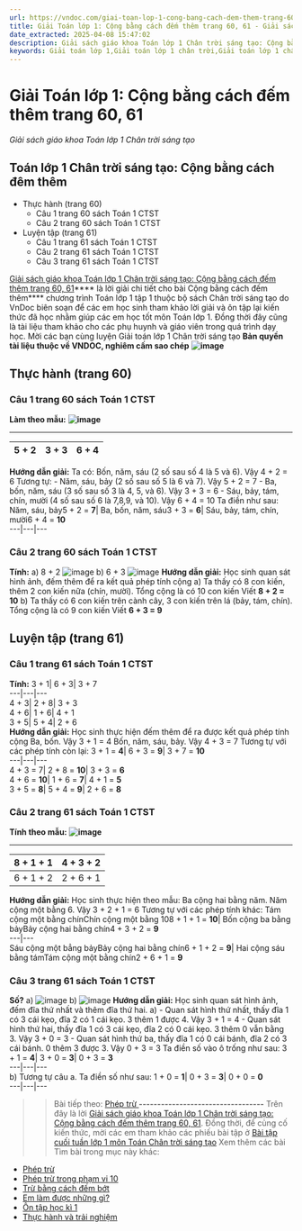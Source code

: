```yaml
---
url: https://vndoc.com/giai-toan-lop-1-cong-bang-cach-dem-them-trang-60-61-310064
title: Giải Toán lớp 1: Cộng bằng cách đếm thêm trang 60, 61 - Giải sách giáo khoa Toán lớp 1 Chân trời sáng tạo - VnDoc.com
date_extracted: 2025-04-08 15:47:02
description: Giải sách giáo khoa Toán lớp 1 Chân trời sáng tạo: Cộng bằng cách đếm thêm trang 60, 61, luyện giải bài tập Toán lớp 1 ngắn gọn, dễ hiểu. Mời các em cùng theo dõi.
keywords: Giải toán lớp 1,Giải toán lớp 1 chân trời,Giải toán lớp 1 chân trời sáng tạo,Giải toán lớp 1 CTST,Giải toán lớp 1 cộng bằng cách đếm thêm,Giải cộng bằng cách đếm thêm lớp 1,Giải sách giáo khoa bài cộng bằng cách đếm thêm,Giải sách giáo khoa chân trời sáng tạo cộng bằng cách đếm thêm
---
```


# Giải Toán lớp 1: Cộng bằng cách đếm thêm trang 60, 61
 _Giải sách giáo khoa Toán lớp 1 Chân trời sáng tạo_
## Toán lớp 1 Chân trời sáng tạo: Cộng bằng cách đêm thêm
  * Thực hành \(trang 60\)
    * Câu 1 trang 60 sách Toán 1 CTST
    * Câu 2 trang 60 sách Toán 1 CTST
  * Luyện tập \(trang 61\)
    * Câu 1 trang 61 sách Toán 1 CTST
    * Câu 2 trang 61 sách Toán 1 CTST
    * Câu 3 trang 61 sách Toán 1 CTST

[Giải sách giáo khoa Toán lớp 1 Chân trời sáng tạo: Cộng bằng cách đếm thêm trang 60, 61](<https://vndoc.com/giai-toan-lop-1-cong-bang-cach-dem-them-trang-60-61-310064>)**** là lời giải chi tiết cho bài Cộng bằng cách đếm thêm**** chương trình Toán lớp 1 tập 1 thuộc bộ sách Chân trời sáng tạo do VnDoc biên soạn để các em học sinh tham khảo lời giải và ôn tập lại kiến thức đã học nhằm giúp các em học tốt môn Toán lớp 1. Đồng thời đây cũng là tài liệu tham khảo cho các phụ huynh và giáo viên trong quá trình dạy học. Mời các bạn cùng luyện Giải toán lớp 1 Chân trời sáng tạo
**Bản quyền tài liệu thuộc về VNDOC, nghiêm cấm sao chép**
**![image](https://i.vdoc.vn/data/image/2023/11/23/Picture1.png)**
## **Thực hành \(trang 60\)**
### **Câu 1 trang 60 sách Toán 1 CTST**
**Làm theo mẫu:**
**![image](https://i.vdoc.vn/data/image/2023/11/23/Picture2.png)**
****
5 + 2| 3 + 3| 6 + 4  
---|---|---  
**Hướng dẫn giải:**
Ta có: Bốn, năm, sáu \(2 số sau số 4 là 5 và 6\). Vậy 4 + 2 = 6
Tương tự:
\- Năm, sáu, bảy \(2 số sau số 5 là 6 và 7\). Vậy 5 + 2 = 7
\- Ba, bốn, năm, sáu \(3 số sau số 3 là 4, 5, và 6\). Vậy 3 + 3 = 6
\- Sáu, bảy, tám, chín, mười \(4 số sau số 6 là 7,8,9, và 10\). Vậy 6 + 4 = 10
Ta điền như sau:
Năm, sáu, bảy5 + 2 = **7**|  Ba, bốn, năm, sáu3 + 3 = **6**|  Sáu, bảy, tám, chín, mười6 + 4 = **10**  
---|---|---  
### **Câu 2 trang 60 sách Toán 1 CTST**
**Tính:**
a\) 8 + 2
![image](https://i.vdoc.vn/data/image/2023/11/23/Picture3.png)
b\) 6 + 3
![image](https://i.vdoc.vn/data/image/2023/11/23/Picture4.png)
**Hướng dẫn giải:**
Học sinh quan sát hình ảnh, đếm thêm để ra kết quả phép tính cộng
a\) Ta thấy có 8 con kiến, thêm 2 con kiến nữa \(chín, mười\). Tổng cộng là có 10 con kiến
Viết **8 + 2 = 10**
b\) Ta thấy có 6 con kiến trên cành cây, 3 con kiến trên lá \(bảy, tám, chín\). Tổng cộng là có 9 con kiến
Viết **6 + 3 = 9**
## **Luyện tập \(trang 61\)**
### **Câu 1 trang 61 sách Toán 1 CTST**
**Tính:**
3 + 1| 6 + 3| 3 + 7  
---|---|---  
4 + 3| 2 + 8| 3 + 3  
4 + 6| 1 + 6| 4 + 1  
3 + 5| 5 + 4| 2 + 6  
**Hướng dẫn giải:**
Học sinh thực hiện đếm thêm để ra được kết quả phép tính cộng
Ba, bốn. Vậy 3 + 1 = 4
Bốn, năm, sáu, bảy. Vậy 4 + 3 = 7
Tương tự với các phép tính còn lại:
3 + 1 = **4**|  6 + 3 = **9**|  3 + 7 = **10**  
---|---|---  
4 + 3 = 7| 2 + 8 = **10**|  3 + 3 = **6**  
4 + 6 = **10**|  1 + 6 = **7**|  4 + 1 = **5**  
3 + 5 = **8**|  5 + 4 = **9**|  2 + 6 = **8**  
### **Câu 2 trang 61 sách Toán 1 CTST**
**Tính theo mẫu:**
**![image](https://i.vdoc.vn/data/image/2023/11/23/Picture5.png)**
****
8 + 1 + 1| 4 + 3 + 2  
---|---  
6 + 1 + 2| 2 + 6 + 1  
**Hướng dẫn giải:**
Học sinh thực hiện theo mẫu:
Ba cộng hai bằng năm. Năm cộng một bằng 6. Vậy 3 + 2 + 1 = 6
Tương tự với các phép tính khác:
Tám cộng một bằng chínChín cộng một bằng 108 + 1 + 1 = **10**|  Bốn cộng ba bằng bảyBảy cộng hai bằng chín4 + 3 + 2 = **9**  
---|---  
Sáu cộng một bẳng bảyBảy cộng hai bằng chín6 + 1 + 2 = **9**|  Hai cộng sáu bằng támTám cộng một bằng chín2 + 6 + 1 = **9**  
### **Câu 3 trang 61 sách Toán 1 CTST**
**Số?**
a\)
![image](https://i.vdoc.vn/data/image/2023/11/23/Picture6.png)
b\)
![image](https://i.vdoc.vn/data/image/2023/11/23/Picture7.png)
**Hướng dẫn giải:**
Học sinh quan sát hình ảnh, đếm đĩa thứ nhất và thêm đĩa thứ hai.
a\)
\- Quan sát hình thứ nhất, thấy đĩa 1 có 3 cái kẹo, đĩa 2 có 1 cái kẹo. 3 thêm 1 được 4. Vậy 3 + 1 = 4
\- Quan sát hình thứ hai, thấy đĩa 1 có 3 cái kẹo, đĩa 2 có 0 cái kẹo. 3 thêm 0 vẫn bằng 3. Vậy 3 + 0 = 3
\- Quan sát hình thứ ba, thấy đĩa 1 có 0 cái bánh, đĩa 2 có 3 cái bánh. 0 thêm 3 được 3. Vậy 0 + 3 = 3
Ta điền số vào ô trống như sau:
3 + 1 = **4**|  3 + 0 = **3**|  0 + 3 = **3**  
---|---|---  
b\)
Tương tự câu a. Ta điền số như sau:
1 + 0 = **1**|  0 + 3 = **3**|  0 + 0 = **0**  
---|---|---  
>> Bài tiếp theo: [Phép trừ ](<https://vndoc.com/giai-toan-lop-1-phep-tru-trang-62-63-310066>)
**\----------------------------------**
Trên đây là lời [Giải sách giáo khoa Toán lớp 1 Chân trời sáng tạo: Cộng bằng cách đếm thêm trang 60, 61](<https://vndoc.com/giai-toan-lop-1-cong-bang-cach-dem-them-trang-60-61-310064>). Đồng thời, để củng cố kiến thức, mời các em tham khảo các phiếu bài tập ở [Bài tập cuối tuần lớp 1 môn Toán Chân trời sáng tạo](<https://vndoc.com/de-kiem-tra-cuoi-tuan-toan-lop-1-chan-troi-sang-tao>)
Xem thêm các bài Tìm bài trong mục này khác:
  * [Phép trừ](</giai-toan-lop-1-phep-tru-trang-62-63-310066>)
  * [Phép trừ trong phạm vi 10](</giai-toan-lop-1-phep-tru-trong-pham-vi-10-trang-64-65-66-67-310074>)
  * [Trừ bằng cách đếm bớt](</giai-toan-lop-1-tru-bang-cach-dem-bot-trang-68-69-310453>)
  * [Em làm được những gì?](</giai-toan-lop-1-em-lam-duoc-nhung-gi-trang-70-71-72-73-310469>)
  * [Ôn tập học kì 1 ](</giai-toan-lop-1-on-tap-hoc-ki-1-trang-74-75-76-77-310805>)
  * [Thực hành và trải nghiệm ](</giai-toan-lop-1-thuc-hanh-va-trai-nghiem-trang-78-79-80-310842>)

